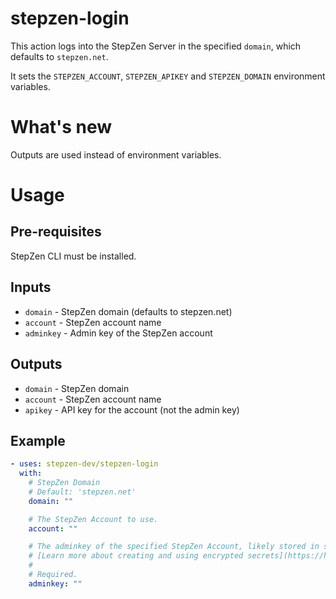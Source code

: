 # stepzen-login

This action logs into the StepZen Server in the specified `domain`, which defaults to `stepzen.net`.

It sets the `STEPZEN_ACCOUNT`, `STEPZEN_APIKEY` and `STEPZEN_DOMAIN` environment variables.

# What's new

Outputs are used instead of environment variables.

# Usage

## Pre-requisites

StepZen CLI must be installed.

## Inputs

- `domain` - StepZen domain (defaults to stepzen.net)
- `account` - StepZen account name
- `adminkey` - Admin key of the StepZen account

## Outputs

- `domain` - StepZen domain
- `account` - StepZen account name
- `apikey` - API key for the account (not the admin key)

## Example

<!-- start usage -->

```yaml
- uses: stepzen-dev/stepzen-login
  with:
    # StepZen Domain
    # Default: 'stepzen.net'
    domain: ""

    # The StepZen Account to use.
    account: ""

    # The adminkey of the specified StepZen Account, likely stored in secrets
    # [Learn more about creating and using encrypted secrets](https://help.github.com/en/actions/automating-your-workflow-with-github-actions/creating-and-using-encrypted-secrets)
    #
    # Required.
    adminkey: ""
```

<!-- end usage -->
